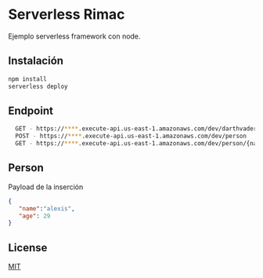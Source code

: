 # Serverless Rimac

Ejemplo serverless framework con node.

## Instalación
```bash
npm install
serverless deploy
```

## Endpoint
```bash
  GET - https://****.execute-api.us-east-1.amazonaws.com/dev/darthvader
  POST - https://****.execute-api.us-east-1.amazonaws.com/dev/person
  GET - https://****.execute-api.us-east-1.amazonaws.com/dev/person/{name}
```

## Person 
Payload de la inserción
```json
{
   "name":"alexis",
   "age": 29
}
```

## License
[MIT](https://choosealicense.com/licenses/mit/)
